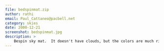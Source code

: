 ```yaml
---
file: bedspinmat.zip
author: rathi
email: Paul_Cattaneo@pacbell.net
category: skies
date: 2000-12-21
screenshot: bedspinmat.jpg
description: >
    Bespin sky mat.  It doesn't have clouds, but the colors are much richer than the normal one. <b>**This is a 16 bit mat**</b>
---
```

